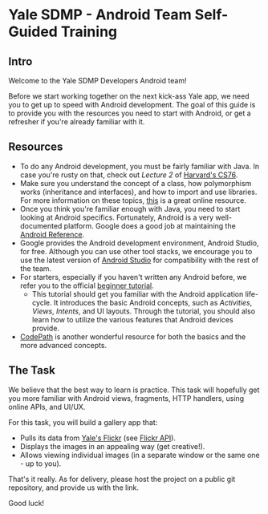 # Yale SDMP - Android Team Self-Guided Training

## Intro

Welcome to the Yale SDMP Developers Android team!

Before we start working together on the next kick-ass Yale app, we need you to
get up to speed with Android development. The goal of this guide is to provide
you with the resources you need to start with Android, or get a refresher if
you're already familiar with it.

## Resources
* To do any Android development, you must be fairly familiar with Java. In case
  you're rusty on that, check out _Lecture 2_ of [Harvard's CS76](http://cs76.tv/2012/spring/).
* Make sure you understand the concept of a class, how polymorphism works
  (inheritance and interfaces), and how to import and use libraries. For more
  information on these topics, [this](http://java2s.com/Book/Java/CatalogJava.htm)
  is a great online resource.
* Once you think you're familiar enough with Java, you need to start looking at
  Android specifics. Fortunately, Android is a very well-documented platform.
  Google does a good job at maintaining the [Android Reference](https://developer.android.com/reference/packages.html).
* Google provides the Android development environment, Android Studio, for free.
  Although you can use other tool stacks, we encourage you to use the latest
  version of [Android Studio](https://developer.android.com/studio/index.html)
  for compatibility with the rest of the team.
* For starters, especially if you haven't written any Android before, we refer you
  to the official [beginner tutorial](https://developer.android.com/training/index.html).
  * This tutorial should get you familiar with the Android application life-cycle.
    It introduces the basic Android concepts, such as _Activities_, _Views_,
    _Intents_, and UI layouts. Through the tutorial, you should also learn how to
    utilize the various features that Android devices provide.
* [CodePath](https://guides.codepath.com/android) is another wonderful resource
  for both the basics and the more advanced concepts. 

## The Task
We believe that the best way to learn is practice. This task will hopefully get
you more familiar with Android views, fragments, HTTP handlers, using online
APIs, and UI/UX.

For this task, you will build a gallery app that:

- Pulls its data from [Yale's Flickr](https://www.flickr.com/photos/yaleuniversity/sets/)
  (see [Flickr API](https://www.flickr.com/services/api/)).
- Displays the images in an appealing way (get creative!).
- Allows viewing individual images (in a separate window or the same one - up to
  you).

That's it really. As for delivery, please host the project on a public git
repository, and provide us with the link.

Good luck!
